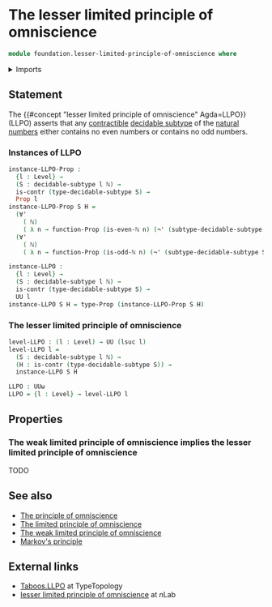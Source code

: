 # The lesser limited principle of omniscience

```agda
module foundation.lesser-limited-principle-of-omniscience where
```

<details><summary>Imports</summary>

```agda
open import elementary-number-theory.natural-numbers
open import elementary-number-theory.multiplication-natural-numbers
open import elementary-number-theory.parity-natural-numbers

open import foundation.contractible-types
open import foundation.function-types
open import foundation.decidable-subtypes
open import foundation.universal-quantification
open import foundation.propositions
open import foundation.disjunction
open import foundation.negation
open import foundation.universe-levels
open import foundation.weak-limited-principle-of-omniscience
```

</details>

## Statement

The {{#concept "lesser limited principle of omniscience" Agda=LLPO}} (LLPO)
asserts that any [contractible](foundation.contractible-types.md)
[decidable subtype](foundation.decidable-subtypes.md) of the
[natural numbers](elementary-number-theory.natural-numbers.md)
either contains no even numbers or contains no odd numbers.

### Instances of LLPO

```agda
instance-LLPO-Prop :
  {l : Level} →
  (S : decidable-subtype l ℕ) →
  is-contr (type-decidable-subtype S) →
  Prop l
instance-LLPO-Prop S H =
  (∀'
    ( ℕ)
    ( λ n → function-Prop (is-even-ℕ n) (¬' (subtype-decidable-subtype S n)))) ∨
  (∀'
    ( ℕ)
    ( λ n → function-Prop (is-odd-ℕ n) (¬' (subtype-decidable-subtype S n))))

instance-LLPO :
  {l : Level} →
  (S : decidable-subtype l ℕ) →
  is-contr (type-decidable-subtype S) →
  UU l
instance-LLPO S H = type-Prop (instance-LLPO-Prop S H)
```

### The lesser limited principle of omniscience

```agda
level-LLPO : (l : Level) → UU (lsuc l)
level-LLPO l =
  (S : decidable-subtype l ℕ) →
  (H : is-contr (type-decidable-subtype S)) →
  instance-LLPO S H

LLPO : UUω
LLPO = {l : Level} → level-LLPO l
```

## Properties

### The weak limited principle of omniscience implies the lesser limited principle of omniscience

TODO

## See also

- [The principle of omniscience](foundation.principle-of-omniscience.md)
- [The limited principle of omniscience](foundation.limited-principle-of-omniscience.md)
- [The weak limited principle of omniscience](foundation.weak-limited-principle-of-omniscience.md)
- [Markov's principle](logic.markovs-principle.md)

## External links

- [Taboos.LLPO](https://martinescardo.github.io/TypeTopology/Taboos.LLPO.html)
  at TypeTopology
- [lesser limited principle of omniscience](https://ncatlab.org/nlab/show/lesser+limited+principle+of+omniscience)
  at $n$Lab
